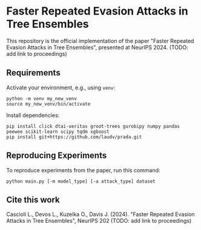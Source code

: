 # Faster Repeated Evasion Attacks in Tree Ensembles

This repository is the official implementation of the paper "Faster Repeated Evasion Attacks in Tree Ensembles", presented at NeurIPS 2024. (TODO: add link to proceedings)

## Requirements

Activate your environment, e.g., using `venv`:
```
python -m venv my_new_venv
source my_new_venv/bin/activate
```

Install dependencies:
```
pip install click dtai-veritas groot-trees gurobipy numpy pandas peewee scikit-learn scipy tqdm xgboost
pip install git+https://github.com/laudv/prada.git
```

## Reproducing Experiments

To reproduce experiments from the paper, run this command:

```
python main.py [-m model_type] [-a attack_type] dataset
```

## Cite this work

Cascioli L., Devos L., Kuzelka O., Davis J. (2024). "Faster Repeated Evasion Attacks in Tree Ensembles", NeurIPS 202 (TODO: add link to proceedings)
